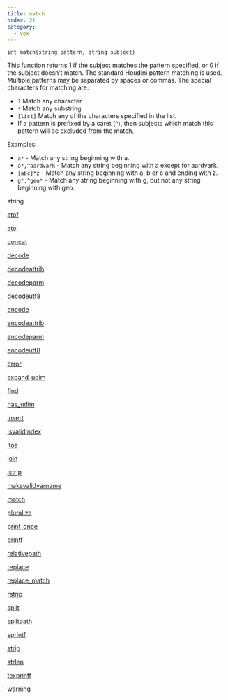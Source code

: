 ```yaml
---
title: match
order: 21
category:
  - vex
---
```


`int match(string pattern, string subject)`

This function returns 1 if the subject matches the pattern specified, or
0 if the subject doesn’t match. The standard Houdini pattern matching is
used. Multiple patterns may be separated by spaces or commas. The
special characters for matching are:

- `?` Match any character
- `*` Match any substring
- `[list]` Match any of the characters specified in the list.
- If a pattern is prefixed by a caret (^), then subjects which match
  this pattern will be excluded from the match.

Examples:

- `a*` - Match any string beginning with a.
- `a*,^aardvark` - Match any string beginning with a except for
  aardvark.
- `[abc]*z` - Match any string beginning with a, b or c and ending with
  z.
- `g*,^geo*` - Match any string beginning with g, but not any string
  beginning with geo.


string

[atof](atof.html)

[atoi](atoi.html)

[concat](concat.html)

[decode](decode.html)

[decodeattrib](decodeattrib.html)

[decodeparm](decodeparm.html)

[decodeutf8](decodeutf8.html)

[encode](encode.html)

[encodeattrib](encodeattrib.html)

[encodeparm](encodeparm.html)

[encodeutf8](encodeutf8.html)

[error](error.html)

[expand_udim](expand_udim.html)

[find](find.html)

[has_udim](has_udim.html)

[insert](insert.html)

[isvalidindex](isvalidindex.html)

[itoa](itoa.html)

[join](join.html)

[lstrip](lstrip.html)

[makevalidvarname](makevalidvarname.html)

[match](match.html)

[pluralize](pluralize.html)

[print_once](print_once.html)

[printf](printf.html)

[relativepath](relativepath.html)

[replace](replace.html)

[replace_match](replace_match.html)

[rstrip](rstrip.html)

[split](split.html)

[splitpath](splitpath.html)

[sprintf](sprintf.html)

[strip](strip.html)

[strlen](strlen.html)

[texprintf](texprintf.html)

[warning](warning.html)
